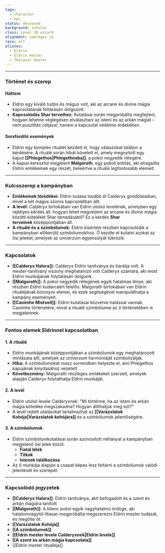 ```yaml
---
tags:
  - character
  - npc
status: deceased
background: scholar
class: Level 20 wizard
alignment: semleges jó
race: elf
aliases:
  - Eldrin
  - Eldrin mester
  - Thalavor mester
---
```

---
### **Történet és szerep**

#### **Háttere**

- Eldrin egy kiváló tudós és mágus volt, aki az arcane és divine mágia kapcsolatának feltárásán dolgozott.
- **Kapcsolódás Shar terveihez:** Kutatásai során megpróbálta megfejteni, hogyan lehetne véglegesen elválasztani az isteni és az arkán mágiát – nem pusztítás céljával, hanem a kapcsolat védelme érdekében.

#### **Sorsfordító események**

- Eldrin egy komplex rituálét kezdett el, hogy válaszokat találjon a kérdésére. A rituálé során hibát követett el, amely megnyitott egy kaput **[[Phlegethos|Phlegethosba]]**, a pokol negyedik rétegére.
- A kapun keresztül megjelent **Malgorath**, egy pokoli entitás, aki elragadta Eldrin emlékeinek egy részét, beleértve a rituálé legfontosabb elemeit.

---

### **Kulcsszerep a kampányban**

- **Emlékeinek töredékei:** Eldrin tudása tovább él Calderyx gondolataiban, mivel a két mágus szoros kapcsolatban állt.
- **A levél:** Calderyx birtokában van Eldrin utolsó levelének, amelyben egy rejtélyes kérdés áll: hogyan lehet megvédeni az arcane és divine mágia közötti köteléket Shar támadásától? Ez a kérdés **Shar terveinek** középpontjában áll.
- **A rituálé és a szimbólumok:** Eldrin kísérlete részben kapcsolódik a kampányban előkerülő szimbólumokhoz. Ő kezdte el kutatni azokat az ősi jeleket, amelyek az univerzum egyensúlyát tükrözik.

---

### **Kapcsolatok**

- **[[Calderyx Halora]]:** Calderyx Eldrin tanítványa és barátja volt. A mester-tanítvány viszony meghatározó volt Calderyx számára, aki most Eldrin munkájának folytatásán dolgozik.
- **[[Malgorath]]:** A pokol negyedik rétegének egyik hatalmas lénye, aki részben Eldrin kudarcáért felelős. Malgorath birtokában van Eldrin rituáléjának bizonyos elemei, és ezek segítségével manipulálhatja a kampány eseményeit.
- **[[Caoimhe Mistveil]]:** Eldrin kutatásai közvetve hatással vannak Caoimhe történetére, mivel a rituálé szimbólumai az ő történetében is megjelennek.

---

### **Fontos elemek Eldrinnel kapcsolatban**

#### **1. A rituálé**

- Eldrin munkájának középpontjában a szimbólumok egy meghatározott mintázata állt, amelyek az univerzum harmóniáját szimbolizálják.
- **Hiba:** A szimbólumokat rossz sorrendben helyezte el, ami Phlegethos kapujának kinyitásához vezetett.
- **Következmény:** Malgorath részleges emlékeket szerzett, amelyek alapján Calderyx folytathatja Eldrin munkáját.

#### **2. A levél**

- Eldrin utolsó levele Calderyxnek: "Mi történne, ha az isteni és arkán mágia köteléke megszakadna? Hogyan állíthatjuk meg ezt?"
- A levél rejtett utalásokat tartalmazhat az **[[Varázslatok Kohója|Varázslatok kohójára]]** és a szimbólumok jelentőségére.

#### **3. A szimbólumok**

- Eldrin szimbólumkutatásai során azonosított néhányat a kampányban megjelenő ősi jelek közül:
    - **Fiatal lélek**
    - **Titkok**
    - **Istenek találkozása**
- Az ő munkája alapján a csapat képes lesz feltárni a szimbólumok valódi jelentését és szerepét.

---

### **Kapcsolódó jegyzetek**

- **[[Calderyx Halora]]**: Eldrin tanítványa, akit befogadott és a szent és arkán mágiára tanított
- **[[Malgorath]]**: A kilenc pokol egyik nagyhatalmú ördöge, aki hatalomvágytól ittasan megpróbálta megszerezni Eldrin mester tudását, és megölte őt.
- **[[Varázslatok Kohója]]**
- **[[A szimbólumok]]**
- **[[Eldrin mester levele Calderyxnek|Eldrin levele]]**
- **[[A szent és arkán mágia kapcsolata]]**
- [[Eldrin mester rituáléja]]